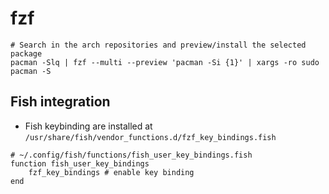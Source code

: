 # fzf

```shell
# Search in the arch repositories and preview/install the selected package
pacman -Slq | fzf --multi --preview 'pacman -Si {1}' | xargs -ro sudo pacman -S
```

## Fish integration

- Fish keybinding are installed at `/usr/share/fish/vendor_functions.d/fzf_key_bindings.fish`

```fish
# ~/.config/fish/functions/fish_user_key_bindings.fish
function fish_user_key_bindings
    fzf_key_bindings # enable key binding
end
```
